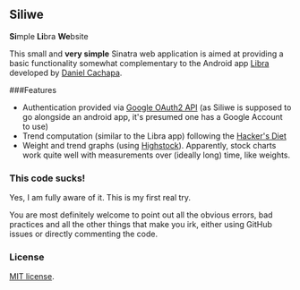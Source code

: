 ## Siliwe
**Si**mple **Li**bra **We**bsite

This small and **very simple** Sinatra web application is aimed at providing a basic functionality somewhat complementary to the Android app [Libra](https://play.google.com/store/apps/details?id=net.cachapa.libra) developed by [Daniel Cachapa](http://cachapa.net/).

###Features
* Authentication provided via [Google OAuth2 API](https://developers.google.com/accounts/docs/OAuth2) (as Siliwe is supposed to go alongside an android app, it's presumed one has a Google Account to use)
* Trend computation (similar to the Libra app) following the [Hacker's Diet](http://www.fourmilab.ch/hackdiet/e4/pencilpaper.html)
* Weight and trend graphs (using [Highstock](http://www.highcharts.com/products/highstock)). Apparently, stock charts work quite well with measurements over (ideally long) time, like weights.

### This code sucks!
Yes, I am fully aware of it. This is my first real try.

You are most definitely welcome to point out all the obvious errors, bad practices and all the other things that make you irk, either using GitHub issues or directly commenting the code.

### License
[MIT license](LICENSE).